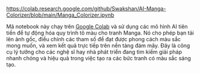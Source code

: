 https://colab.research.google.com/github/Swakshan/AI-Manga-Colorizer/blob/main/Manga_Colorizer.ipynb

Mã notebook này chạy trên [Google Colab](https://colab.research.google.com/github/Swakshan/AI-Manga-Colorizer/blob/main/Manga_Colorizer.ipynb) và sử dụng các mô hình AI tiên tiến để tự động hóa quy trình tô màu cho tranh Manga. Nó cho phép bạn tải lên ảnh gốc, điều chỉnh các tham số để đạt được phong cách màu sắc mong muốn, và xem kết quả trực tiếp trên nền tảng đám mây. Đây là công cụ lý tưởng cho các nghệ sĩ hay nhà phát triển đang tìm kiếm giải pháp nhanh chóng và hiệu quả trong việc tạo ra các bức tranh có màu sắc sáng tạo.
